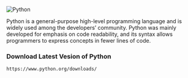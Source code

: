 ![Python](https://www.google.com/imgres?imgurl=https%3A%2F%2Fupload.wikimedia.org%2Fwikipedia%2Fcommons%2Fthumb%2Fc%2Fc3%2FPython-logo-notext.svg%2F640px-Python-logo-notext.svg.png&tbnid=R_Z2LEghE0FruM&vet=12ahUKEwjpuq3WiYqDAxUQbmwGHbEnBBUQMygAegQIARBL..i&imgrefurl=https%3A%2F%2Fen.wikipedia.org%2Fwiki%2FPython_(programming_language)&docid=3wRBXLyvECcz0M&w=640&h=701&q=pyhton&ved=2ahUKEwjpuq3WiYqDAxUQbmwGHbEnBBUQMygAegQIARBL)

Python is a general-purpose high-level programming language and is widely used among the developers’ community. 
Python was mainly developed for emphasis on code readability, and its syntax allows programmers to express concepts in fewer lines of code.

### Download Latest Vesion of Python
```
https://www.python.org/downloads/
```
